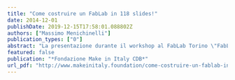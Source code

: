 ```yaml
---
title: "Come costruire un FabLab in 118 slides!"
date: 2014-12-01
publishDate: 2019-12-15T17:58:01.088802Z
authors: ["Massimo Menichinelli"]
publication_types: ["0"]
abstract: "La presentazione durante il workshop al FabLab Torino \"FabLab, istruzioni per l'uso). Informazioni, direttive, consigli, suggerimenti da imparare e seguire."
featured: false
publication: "*Fondazione Make in Italy CDB*"
url_pdf: "http://www.makeinitaly.foundation/come-costruire-un-fablab-in-118-slides-presentazione-al-fablab-torino/"
---
```


